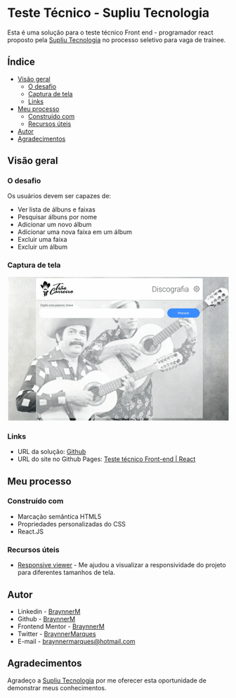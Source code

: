 # Teste Técnico - Supliu Tecnologia

Esta é uma solução para o teste técnico Front end - programador react proposto pela [Supliu Tecnologia](https://supliu.com.br/) no processo seletivo para vaga de trainee.

## Índice

- [Visão geral](#visão-geral)
  - [O desafio](#o-desafio)
  - [Captura de tela](#captura-de-tela)
  - [Links](#links)
- [Meu processo](#meu-processo)
  - [Construído com](#construído-com)   
  - [Recursos úteis](#recursos-úteis)
- [Autor](#autor)
- [Agradecimentos](#agradecimentos)

## Visão geral

### O desafio

Os usuários devem ser capazes de:

- Ver lista de álbuns e faixas
- Pesquisar álbuns por nome
- Adicionar um novo álbum
- Adicionar uma nova faixa em um álbum
- Excluir uma faixa
- Excluir um álbum


### Captura de tela

![](./public/assets/screenshot.gif)

### Links

- URL da solução: [Github](https://github.com/BraynnerM/teste-tecnico-supliu)
- URL do site no Github Pages: [Teste técnico Front-end | React](https://teste-tecnico-supliu.vercel.app/)

## Meu processo

### Construído com

- Marcação semântica HTML5 
- Propriedades personalizadas do CSS
- React.JS

### Recursos úteis

- [Responsive viewer](https://responsiveviewer.org/) - Me ajudou a visualizar a responsividade do projeto para diferentes tamanhos de tela.

## Autor

- Linkedin - [BraynnerM](https://www.linkedin.com/in/braynner/)
- Github - [BraynnerM](https://github.com/BraynnerM)
- Frontend Mentor - [BraynnerM](https://www.frontendmentor.io/profile/BraynnerM)
- Twitter - [BraynnerMarques](https://twitter.com/BraynnerMarques)
- E-mail - [braynnermarques@hotmail.com](mailto:braynnermarques@hotmail.com)



## Agradecimentos

Agradeço a [Supliu Tecnologia](https://supliu.com.br/) por me oferecer esta oportunidade de demonstrar meus conhecimentos.
